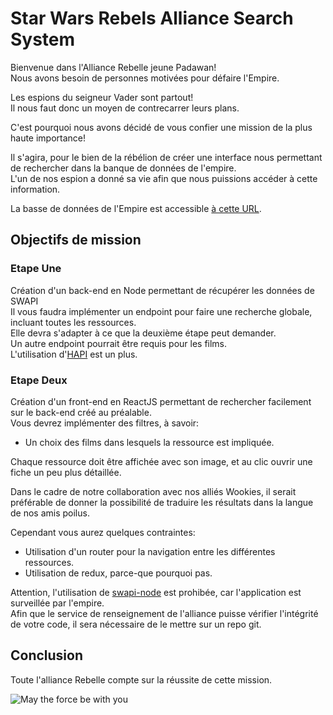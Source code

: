 # Star Wars Rebels Alliance Search System
Bienvenue dans l'Alliance Rebelle jeune Padawan!<br/>
Nous avons besoin de personnes motivées pour défaire l'Empire.

Les espions du seigneur Vader sont partout! <br/>
Il nous faut donc un moyen de contrecarrer leurs plans.

C'est pourquoi nous avons décidé de vous confier une mission de la plus haute importance!

Il s'agira, pour le bien de la rébélion de créer une interface nous permettant de rechercher dans la banque de données de l'empire.  <br/>
L'un de nos espion a donné sa vie afin que nous puissions accéder à cette information.
 
La basse de données de l'Empire est accessible [à cette URL](https://swapi.dev/).

## Objectifs de mission
### Etape Une
Création d'un back-end en Node permettant de récupérer les données de SWAPI <br />
Il vous faudra implémenter un endpoint pour faire une recherche globale, incluant toutes les ressources. <br />
Elle devra s'adapter à ce que la deuxième étape peut demander. <br />
Un autre endpoint pourrait être requis pour les films. <br />
L'utilisation d'[HAPI](https://hapi.dev/) est un plus.

### Etape Deux
Création d'un front-end en ReactJS permettant de rechercher facilement sur le back-end créé au préalable. <br/>
Vous devrez implémenter des filtres, à savoir:
 - Un choix des films dans lesquels la ressource est impliquée.

Chaque ressource doit être affichée avec son image, et au clic ouvrir une fiche un peu plus détaillée.

Dans le cadre de notre collaboration avec nos alliés Wookies, il serait préférable de donner
la possibilité de traduire les résultats dans la langue de nos amis poilus.

Cependant vous aurez quelques contraintes:
 - Utilisation d'un router pour la navigation entre les différentes ressources.
 - Utilisation de redux, parce-que pourquoi pas.

Attention, l'utilisation de [swapi-node](https://www.npmjs.com/package/swapi-node) est prohibée, car l'application est surveillée par l'empire. <br/>
Afin que le service de renseignement de l'alliance puisse vérifier l'intégrité de votre code, il sera nécessaire de le mettre sur un repo git.

## Conclusion
Toute l'alliance Rebelle compte sur la réussite de cette mission.

![May the force be with you](https://media.giphy.com/media/JDnaQ8qn0Myuk/200.gif)
